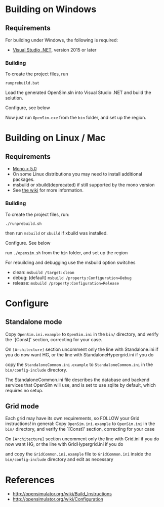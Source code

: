 # Building on Windows

## Requirements
  For building under Windows, the following is required:

  * [Visual Studio .NET](https://visualstudio.microsoft.com/vs/features/net-development/), version 2015 or later

### Building
 To create the project files, run   

 ```runprebuild.bat```

Load the generated OpenSim.sln into Visual Studio .NET and build the solution.

Configure, see below

Now just run `OpenSim.exe` from the `bin` folder, and set up the region.

# Building on Linux / Mac

## Requirements

 *	[Mono > 5.0](https://www.mono-project.com/download/stable/#download-lin)
 *	On some Linux distributions you may need to install additional packages.
 *	msbuild or xbuild(deprecated) if still supported by the mono version
 *   See [the wiki](http://opensimulator.org/wiki/Dependencies) for more information.

### Building
  To create the project files, run:

  ```./runprebuild.sh```

  then run ```msbuild``` or ```xbuild``` if xbuild was installed.

Configure. See below

run `./opensim.sh` from the `bin` folder, and set up the region

For rebuilding and debugging use the msbuild option switches
  *  clean:  `msbuild /target:clean`
  *  debug: (default) `msbuild /property:Configuration=Debug`
  *  release: `msbuild /property:Configuration=Release`


# Configure #
## Standalone mode ##
Copy `OpenSim.ini.example` to `OpenSim.ini` in the `bin/` directory, and verify the `[Const]' section, correcting for your case.

On `[Architecture]` section uncomment only the line with Standalone.ini if you do now want HG, or the line with StandaloneHypergrid.ini if you do

copy the `StandaloneCommon.ini.example` to `StandaloneCommon.ini` in the `bin/config-include` directory.

The StandaloneCommon.ini file describes the database and backend services that OpenSim will use, and is set to use sqlite by default, which requires no setup.


## Grid mode ##
Each grid may have its own requirements, so FOLLOW your Grid instructions!
in general:
Copy `OpenSim.ini.example` to `OpenSim.ini` in the `bin/` directory, and verify the `[Const]' section, correcting for your case
 
On `[Architecture]` section uncomment only the line with Grid.ini if you do now want HG, or the line with GridHypergrid.ini if you do

and copy the `GridCommon.ini.example` file to `GridCommon.ini` inside the `bin/config-include` directory and edit as necessary



# References

* http://opensimulator.org/wiki/Build_Instructions
* http://opensimulator.org/wiki/Configuration